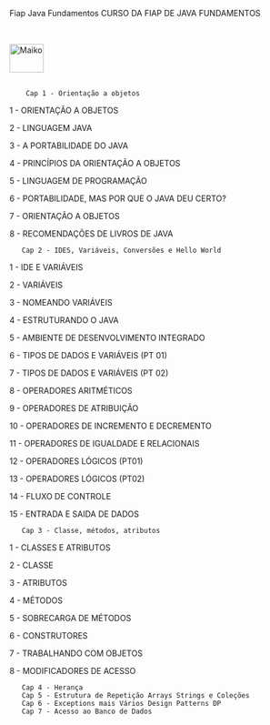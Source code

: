 Fiap Java Fundamentos
CURSO DA FIAP DE JAVA FUNDAMENTOS


##
<div style="display: inline_block"><br>
  <img align="center" alt="Maiko" height="50" width="60" src="https://cdn.jsdelivr.net/gh/devicons/devicon/icons/java/java-original-wordmark.svg"">
    </div>
                                                                                                                                                  
##                                                                                                                                      
                 
        Cap 1 - Orientação a objetos
1 - ORIENTAÇÃO A OBJETOS

2 - LINGUAGEM JAVA

3 - A PORTABILIDADE DO JAVA

4 - PRINCÍPIOS DA ORIENTAÇÃO A OBJETOS

5 - LINGUAGEM DE PROGRAMAÇÃO

6 - PORTABILIDADE, MAS POR QUE O JAVA DEU CERTO?

7 - ORIENTAÇÃO A OBJETOS

8 - RECOMENDAÇÕES DE LIVROS DE JAVA

       Cap 2 - IDES, Variáveis, Conversões e Hello World
1 - IDE E VARIÁVEIS

2 - VARIÁVEIS

3 - NOMEANDO VARIÁVEIS

4 - ESTRUTURANDO O JAVA

5 - AMBIENTE DE DESENVOLVIMENTO INTEGRADO

6 - TIPOS DE DADOS E VARIÁVEIS (PT 01)

7 - TIPOS DE DADOS E VARIÁVEIS (PT 02)

8 - OPERADORES ARITMÉTICOS

9 - OPERADORES DE ATRIBUIÇÃO

10 - OPERADORES DE INCREMENTO E DECREMENTO

11 - OPERADORES DE IGUALDADE E RELACIONAIS

12 - OPERADORES LÓGICOS (PT01)

13 - OPERADORES LÓGICOS (PT02)

14 - FLUXO DE CONTROLE

15 - ENTRADA E SAIDA DE DADOS

       Cap 3 - Classe, métodos, atributos  
1 - CLASSES E ATRIBUTOS

2 - CLASSE

3 - ATRIBUTOS

4 - MÉTODOS

5 - SOBRECARGA DE MÉTODOS

6 - CONSTRUTORES

7 - TRABALHANDO COM OBJETOS
                                                                                                                                                  
8 - MODIFICADORES DE ACESSO                                                                                                                                                  

       Cap 4 - Herança
       Cap 5 - Estrutura de Repetição Arrays Strings e Coleções
       Cap 6 - Exceptions mais Vários Design Patterns DP
       Cap 7 - Acesso ao Banco de Dados
